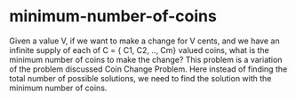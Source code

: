 # minimum-number-of-coins
Given a value V, if we want to make a change for V cents, and we have an infinite supply of each of C = { C1, C2, .., Cm} valued coins, what is the minimum number of coins to make the change?
This problem is a variation of the problem discussed Coin Change Problem. Here instead of finding the total number of possible solutions, we need to find the solution with the minimum number of coins.
